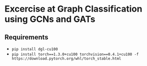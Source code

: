 Excercise at Graph Classification using GCNs and GATs
===

## Requirements

- `pip install dgl-cu100`
- `pip install torch==1.3.0+cu100 torchvision==0.4.1+cu100 -f https://download.pytorch.org/whl/torch_stable.html`
